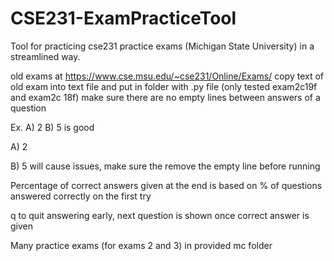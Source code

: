 # CSE231-ExamPracticeTool
Tool for practicing cse231 practice exams (Michigan State University) in a streamlined way.

old exams at https://www.cse.msu.edu/~cse231/Online/Exams/
copy text of old exam into text file and put in folder with .py file (only tested exam2c19f and exam2c 18f)
make sure there are no empty lines between answers of a question

Ex.
A) 2
B) 5
is good

A) 2

B) 5
will cause issues, make sure the remove the empty line before running

Percentage of correct answers given at the end is based on % of questions
answered correctly on the first try


q to quit answering early, next question is shown once correct answer is given

Many practice exams (for exams 2 and 3) in provided mc folder
